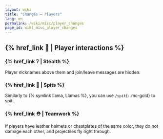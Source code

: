 ```yaml
---
layout: wiki
title: "Changes — Players"
lang: en
permalink: /wiki/misc/player_changes
page_id: wiki_misc_player_changes
---
```


## {% href_link 🤝 | Player interactions %}

### {% href_link ❔ | Stealth %}
Player nicknames above them and join/leave messages are hidden.

### {% href_link 🦙 | Spits %}
Similarly to {% symlink llama, Llamas %}, you can use `/spit`{: .mc-gold} to spit.

### {% href_link ⛑️ | Teamwork %}
If players have leather helmets or chestplates of the same color, they do not damage each other, and projectiles fly right through.

